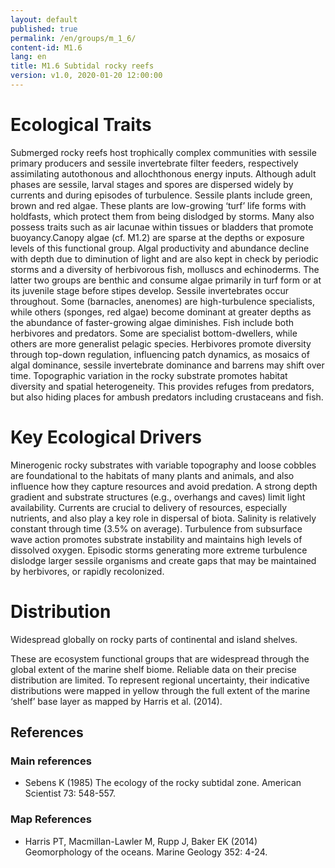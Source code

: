 ```yaml
---
layout: default
published: true
permalink: /en/groups/m_1_6/
content-id: M1.6
lang: en
title: M1.6 Subtidal rocky reefs
version: v1.0, 2020-01-20 12:00:00
---
```

# Ecological Traits

Submerged rocky reefs host trophically complex communities with sessile primary producers and sessile invertebrate filter feeders, respectively assimilating autothonous and allochthonous energy inputs. Although adult phases are sessile, larval stages and spores are dispersed widely by currents and during episodes of turbulence. Sessile plants include green, brown and red algae. These plants are low-growing ‘turf’ life forms with holdfasts, which protect them from being dislodged by storms. Many also possess traits such as air lacunae within tissues or bladders that promote buoyancy.Canopy algae (cf. M1.2) are sparse at the depths or exposure levels of this functional group. Algal productivity and abundance decline with depth due to diminution of light and are also kept in check by periodic storms and a diversity of herbivorous fish, molluscs and echinoderms. The latter two groups are benthic and consume algae primarily in turf form or at its juvenile stage before stipes develop. Sessile invertebrates occur throughout. Some (barnacles, anenomes) are high-turbulence specialists, while others (sponges, red algae) become dominant at greater depths as the abundance of faster-growing algae diminishes. Fish include both herbivores and predators. Some are specialist bottom-dwellers, while others are more generalist pelagic species. Herbivores promote diversity through top-down regulation, influencing patch dynamics, as mosaics of algal dominance, sessile invertebrate dominance and barrens may shift over time. Topographic variation in the rocky substrate promotes habitat diversity and spatial heterogeneity. This provides refuges from predators, but also hiding places for ambush predators including crustaceans and fish.


# Key Ecological Drivers

Minerogenic rocky substrates with variable topography and loose cobbles are foundational to the habitats of many plants and animals, and also influence how they capture resources and avoid predation. A strong depth gradient and substrate structures (e.g., overhangs and caves) limit light availability. Currents are crucial to delivery of resources, especially nutrients, and also play a key role in dispersal of biota. Salinity is relatively constant through time (3.5% on average). Turbulence from subsurface wave action promotes substrate instability and maintains high levels of dissolved oxygen. Episodic storms generating more extreme turbulence dislodge larger sessile organisms and create gaps that may be maintained by herbivores, or rapidly recolonized.

# Distribution

Widespread globally on rocky parts of continental and island shelves.

These are ecosystem functional groups that are widespread through the global extent of the marine shelf biome. Reliable data on their precise distribution are limited. To represent regional uncertainty, their indicative distributions were mapped in yellow through the full extent of the marine ‘shelf’ base layer as mapped by Harris et al. (2014).

## References
### Main references
* Sebens K (1985) The ecology of the rocky subtidal zone. American Scientist 73: 548-557.
### Map References
* Harris PT, Macmillan-Lawler M, Rupp J, Baker EK (2014) Geomorphology of the oceans. Marine Geology 352: 4-24.

